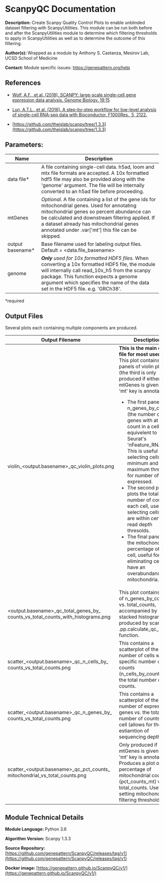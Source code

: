 # ScanpyQC Documentation

<b>Description: </b> Create Scanpy Quality Control Plots to enable unblinded dataset filtering with ScanpyUtilities. This module can be run both before and after the ScanpyUtilities module to determine which filtering thresholds to apply in ScanpyUtilities as well as to determine the outcome of this filtering.

<b>Author(s): </b> Wrapped as a module by Anthony S. Castanza, Mesirov Lab, UCSD School of Medicine

<b>Contact: </b> Module specific issues: https://genepattern.org/help

## References

- [Wolf, A.F., et al. (2018). SCANPY: large-scale single-cell gene expression data analysis. Genome Biology. 19:15](https://rdcu.be/cJ6nC)

- [Lun, A.T.L., et al. (2016). A step-by-step workflow for low-level analysis of single-cell RNA-seq data with Bioconductor. F1000Res., 5, 2122.](https://doi.org/10.12688/f1000research.9501.2)

- [https://github.com/theislab/scanpy/tree/1.3.3](https://github.com/theislab/scanpy/tree/1.3.3)

## Parameters:

| Name             | Description                                                                                                                                                                                                                                                                                           |
|------------------|-------------------------------------------------------------------------------------------------------------------------------------------------------------------------------------------------------------------------------------------------------------------------------------------------------|
| data file*       | A file containing single-cell data. h5ad, loom and mtx file formats are accepted. A 10x formatted hdf5 file may also be provided along with the 'genome' argument. The file will be internally converted to an h5ad file before proceeding.                                                           |
| mtGenes          | <i>Optional.</i> A file containing a list of the gene ids for mitochondrial genes. Used for annotating mitochondrial genes so percent abundance can be calculated and downstream filtering applied. If a dataset already has mitochondrial genes annotated under .var['mt'] this file can be skipped. |
| output basename* | Base filename used for labeling output files. Default = <data.file_basename>                                                                                                                                                                                                                          |
| genome           | <i> <b>Only</b> used for 10x formatted HDF5 files.</i> When converting a 10x formatted HDF5 file, the module will internally call read_10x_h5 from the scanpy package. This function expects a genome argument which specifies the name of the data set in the HDF5 file. e.g. 'GRCh38'.              |
 *required

## Output Files

<p> Several plots each containing multiple components are produced.

| Output Filename                                                                      | Desctiption                                                                                                                                                                                                                                                                                                                                                                                                                                                                                                                                                                                                                                                                                                                                        |
|--------------------------------------------------------------------------------------|----------------------------------------------------------------------------------------------------------------------------------------------------------------------------------------------------------------------------------------------------------------------------------------------------------------------------------------------------------------------------------------------------------------------------------------------------------------------------------------------------------------------------------------------------------------------------------------------------------------------------------------------------------------------------------------------------------------------------------------------------|
| violin_\<output.basename>_qc_violin_plots.png                                        | <b>This is the main output file for most users.</b> <br>This plot contains 2-3 panels of violin plots (the third is only produced if either mtGenes is given, or the 'mt' key is annotated). <ul><li>The first panel plots n_genes_by_counts (the number of genes with at least 1 count in a cell - equivelent to Seurat's 'nFeature_RNA'). This is useful for selecting cells with minimum and maximum thresholds for number of genes expressed. <li>The second panel plots the total number of counts in each cell, useful for selecting cells which are within certian read depth thresolds. <li>The final panel plots the mitochondrial percentage of each cell, useful for eliminating cells that have an overabundance of mitochondria.</ul> |
| \<output.basename>_qc_total_genes_by\_<br>counts_vs_total_counts_with_histograms.png | This plot contains a plot of n_genes_by_counts vs. total_counts, accompanied by stacked histograms as produced by scanpy's .pp.calculate_qc_metrics function.                                                                                                                                                                                                                                                                                                                                                                                                                                                                                                                                                                                      |
| scatter_\<output.basename>\_qc_n_cells_by\_<br>counts_vs_total_counts.png            | This contains a scatterplot of the number of cells with a specific number of counts (n_cells_by_counts) vs. the total number of counts.                                                                                                                                                                                                                                                                                                                                                                                                                                                                                                                                                                                                            |
| scatter_\<output.basename>_qc_n_genes_by\_<br>counts_vs_total_counts.png             | This contains a scatterplot of the number of expressed genes vs. the total number of counts in a cell (allows for the estiamtion of sequencing depth.)                                                                                                                                                                                                                                                                                                                                                                                                                                                                                                                                                                                             |
| scatter_\<output.basename>_qc_pct_counts\_<br>mitochondrial_vs_total_counts.png      | Only produced if either mtGenes is given, or the 'mt' key is annotated. Produces a plot of the percentage of mitochondrial counts (pct_counts_mt) vs. total_counts. Useful for setting mitochondrial filtering thresholds                                                                                                                                                                                                                                                                                                                                                                                                                                                                                                                          |

## Module Technical Details
<b> Module Language: </b> Python 3.6

<b> Algorithm Version: </b> Scanpy 1.3.3

<b>Source Repository: </b> [https://github.com/genepattern/ScanpyQC/releases/tag/v1](https://github.com/genepattern/ScanpyQC/releases/tag/v1)

<b>Docker image: </b> [https://genepattern.github.io/ScanpyQC/v1/](https://genepattern.github.io/ScanpyQC/v1/)
